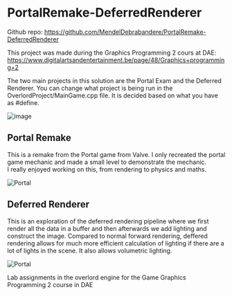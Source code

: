 # PortalRemake-DeferredRenderer

Github repo: https://github.com/MendelDebrabandere/PortalRemake-DeferredRenderer

This project was made during the Graphics Programming 2 cours at DAE: https://www.digitalartsandentertainment.be/page/48/Graphics+programming+2

The two main projects in this solution are the Portal Exam and the Deferred Renderer.
You can change what project is being run in the OverlordProject/MainGame.cpp file. It is decided based on what you have as #define.

![image](https://github.com/MendelDebrabandere/PortalRemake-DeferredRenderer/assets/95921047/05c35eb9-c54c-48ee-985d-fdd515402f78)



## Portal Remake
This is a remake from the Portal game from Valve. I only recreated the portal game mechanic and made a small level to demonstrate the mechanic. \
I really enjoyed working on this, from rendering to physics and maths.

![Portal](https://github.com/MendelDebrabandere/PortalRemake-DeferredRenderer/assets/95921047/1eeb85a8-d071-4914-918c-15ff0ee189e0)

## Deferred Renderer
This is an exploration of the deferred rendering pipeline where we first render all the data in a buffer and then afterwards we add lighting and construct the image. Compared to normal forward rendering,
deffered rendering allows for much more efficient calculation of lighting if there are a lot of lights in the scene. It also allows volumetric lighting.

![Portal](https://github.com/MendelDebrabandere/PortalRemake-DeferredRenderer/assets/95921047/c19667c1-9df3-4325-93e8-b10e34a1f821)

Lab assignments in the overlord engine for the Game Graphics Programming 2 course in DAE
